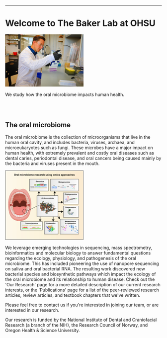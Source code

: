 ---

# Welcome to The Baker Lab at OHSU  

<img src="/assets/images/homepage-general/baker-labcoat2.jpg" width= 50% height=auto style="display: inline; margin: auto;" />


We study how the oral microbiome impacts human health.

<br/><br/>

## The oral microbiome

The oral microbiome is the collection of microorganisms that live in the human oral cavity, and includes bacteria, viruses, archaea, and microeukaryotes such as fungi.  These microbes have a major impact on human health, with extremely prevalent and costly oral diseases such as dental caries, periodontal disease, and oral cancers being caused mainly by the bacteria and viruses present in the mouth. 

<img src="/assets/images/homepage-general/graphical-abstract.jpg" width= 50% height=auto style="display: inline; margin: auto;" />


We leverage emerging technologies in sequencing, mass spectrometry, bioinformatics and molecular biology to answer fundamental questions regarding the ecology, physiology, and pathogenesis of the oral microbiome.  This has included pioneering the use of nanopore sequencing on saliva and oral bacterial RNA. The resulting work discovered new bacterial species and biosynthetic pathways which impact the ecology of the oral microbiome and its relationship to human disease. Check out the 'Our Research' page for a more detailed description of our current research interests, or the 'Publications' page for a list of the peer-reviewed research articles, review articles, and textbook chapters that we've written.

Please feel free to contact us if you're interested in joining our team, or are interested in our research.  

Our research is funded by the National Institute of Dental and Craniofacial Research (a branch of the NIH), the Research Council of Norway, and Oregon Health & Science University.
